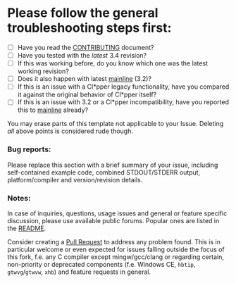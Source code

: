 # Please follow the general troubleshooting steps first:

- [ ] Have you read the [CONTRIBUTING](CONTRIBUTING.md) document?
- [ ] Have you tested with the _latest_ 3.4 revision?
- [ ] If this was working before, do you know which one was the latest working
      revision?
- [ ] Does it also happen with latest
      [mainline](https://github.com/harbour/core) (3.2)?
- [ ] If this is an issue with a Cl\*pper legacy functionality, have you
      compared it against the original behavior of Cl\*pper itself?
- [ ] If this is an issue with 3.2 or a Cl\*pper incompatibility, have you
      reported this to
      [mainline](https://groups.google.com/forum/#!forum/harbour-devel)
      already?

You may erase parts of this template not applicable to your Issue. Deleting
_all_ above points is considered rude though.

### Bug reports:

Please replace this section with a brief summary of your issue, including
self-contained example code, combined STDOUT/STDERR output, platform/compiler
and version/revision details.

### Notes:

In case of inquiries, questions, usage issues and general or feature specific
discussion, please use available public forums. Popular ones are listed in
the [README](../README.md#external-links).

Consider creating a [Pull Request](https://github.com/vszakats/harbour-core/pulls)
to address any problem found. This is in particular welcome or even expected
for issues falling outside the focus of this fork, f.e. any C compiler except
mingw/gcc/clang or regarding certain, non-priority or deprecated components
(f.e. Windows CE, `hbtip`, `gtwvg`/`gtwvw`, `xhb`) and feature requests in
general.
